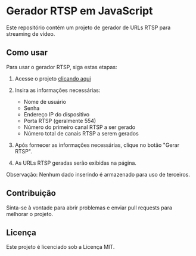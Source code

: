 # Gerador RTSP em JavaScript

Este repositório contém um projeto de gerador de URLs RTSP para streaming de vídeo.

## Como usar

Para usar o gerador RTSP, siga estas etapas:

1. Acesse o projeto <a href="https://thiiagohsc.github.io/gerador-rtsp/">clicando aqui</a>
2. Insira as informações necessárias:

    * Nome de usuário
    * Senha
    * Endereço IP do dispositivo
    * Porta RTSP (geralmente 554)
    * Número do primeiro canal RTSP a ser gerado
    * Número total de canais RTSP a serem gerados

3. Após fornecer as informações necessárias, clique no botão "Gerar RTSP".
4. As URLs RTSP geradas serão exibidas na página.

Observação: Nenhum dado inserindo é armazenado para uso de terceiros.

## Contribuição

Sinta-se à vontade para abrir problemas e enviar pull requests para melhorar o projeto.

## Licença

Este projeto é licenciado sob a Licença MIT.

